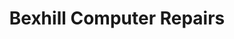 ---
title: "Bexhill Computer Repairs"
url: /bexhill-on-sea/bexhill-computer-repairs/
shop: Computer
---